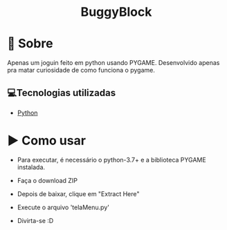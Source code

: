 <h1 align='center'>
    BuggyBlock
</h1>

# 📝 Sobre

Apenas um joguin feito em python usando PYGAME.
Desenvolvido apenas pra matar curiosidade de como funciona o pygame.

## 💻Tecnologias utilizadas

- [Python](https://www.python.org/)

# ▶ Como usar

- Para executar, é necessário o python-3.7+ e a biblioteca PYGAME instalada.

- Faça o download ZIP

- Depois de baixar, clique em "Extract Here"

- Execute o arquivo 'telaMenu.py'

- Divirta-se :D
